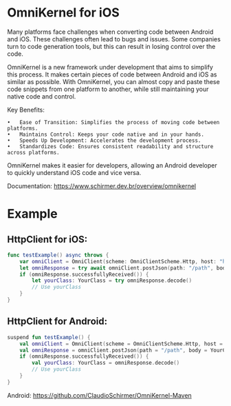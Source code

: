# OmniKernel for iOS

Many platforms face challenges when converting code between Android and iOS. These challenges often lead to bugs and issues. Some companies turn to code generation tools, but this can result in losing control over the code.

OmniKernel is a new framework under development that aims to simplify this process. It makes certain pieces of code between Android and iOS as similar as possible. With OmniKernel, you can almost copy and paste these code snippets from one platform to another, while still maintaining your native code and control.

Key Benefits:

	•	Ease of Transition: Simplifies the process of moving code between platforms.
	•	Maintains Control: Keeps your code native and in your hands.
	•	Speeds Up Development: Accelerates the development process.
	•	Standardizes Code: Ensures consistent readability and structure across platforms.

OmniKernel makes it easier for developers, allowing an Android developer to quickly understand iOS code and vice versa.

Documentation: https://www.schirmer.dev.br/overview/omnikernel

# Example
## HttpClient for iOS: 
```swift
func testExample() async throws {
    var omniClient = OmniClient(scheme: OmniClientScheme.Http, host: "host.com")
    let omniResponse = try await omniClient.postJson(path: "/path", body: YourClass(value: "value"))
    if (omniResponse.successfullyReceived()) {
        let yourClass: YourClass = try omniResponse.decode()
        // Use yourClass
    }
}
```
## HttpClient for Android:
```kotlin
suspend fun testExample() {
    val omniClient = OmniClient(scheme = OmniClientScheme.Http, host = "host.com")
    val omniResponse = omniClient.postJson(path = "/path", body = YourClass(value = "value"))
    if (omniResponse.successfullyReceived()) {
        val yourClass: YourClass = omniResponse.decode()
        // Use yourClass
    }
}
```
Android: https://github.com/ClaudioSchirmer/OmniKernel-Maven
